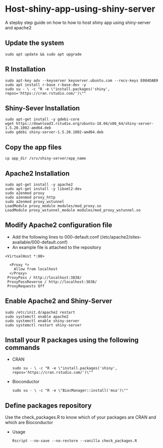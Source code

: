 # Host-shiny-app-using-shiny-server
A stepby step guide on how to how to host shiny app using shiny-server and apache2
## Update the system 
```
sudo apt update && sudo apt upgrade 
```
## R Installation 
```
sudo apt-key adv --keyserver keyserver.ubuntu.com --recv-keys E084DAB9
sudo apt install r-base r-base-dev -y
sudo su - \ -c "R -e \"install.packages('shiny', repos='https://cran.rstudio.com/')\""
```
## Shiny-Sever Installation 
```
sudo apt-get install -y gdebi-core
wget https://download3.rstudio.org/ubuntu-18.04/x86_64/shiny-server-1.5.20.1002-amd64.deb
sudo gdebi shiny-server-1.5.20.1002-amd64.deb
```
## Copy the app files 
```
cp app_dir /srv/shiny-server/app_name
```
## Apache2 Installation 
```
sudo apt-get install -y apache2
sudo apt-get install -y libxml2-dev
sudo a2enmod proxy
sudo a2enmod proxy_http
sudo a2enmod proxy_wstunnel
LoadModule proxy_module modules/mod_proxy.so
LoadModule proxy_wstunnel_module modules/mod_proxy_wstunnel.so
```
## Modify Apache2 configuration file
- Add the following lines to 000-default.conf (/etc/apache2/sites-available/000-default.conf)
- An example file is attached to the repository 
```
<VirtualHost *:80>

  <Proxy *>
    Allow from localhost
  </Proxy>
 ProxyPass / http://localhost:3838/
 ProxyPassReverse / http://localhost:3838/
 ProxyRequests Off
```
## Enable Apache2 and Shiny-Server 
```
sudo /etc/init.d/apache2 restart
sudo systemctl enable apache2
sudo systemctl enable shiny-server 
sudo systemctl restart shiny-server
```
## Install your R packages using the following commands 
- CRAN
  ```
  sudo su - \ -c "R -e \"install.packages('shiny', repos='https://cran.rstudio.com/')\""
  ```
- Bioconductor
  ```
  sudo su - \ -c "R -e \"BiocManager::install('msa')\""
  ```
## Define packages repository 
Use the check_packages.R to know which of your packages are CRAN and which are Bioconductor 
- Usage
  ```
  Rscript --no-save --no-restore --vanilla check_packages.R
  ```

